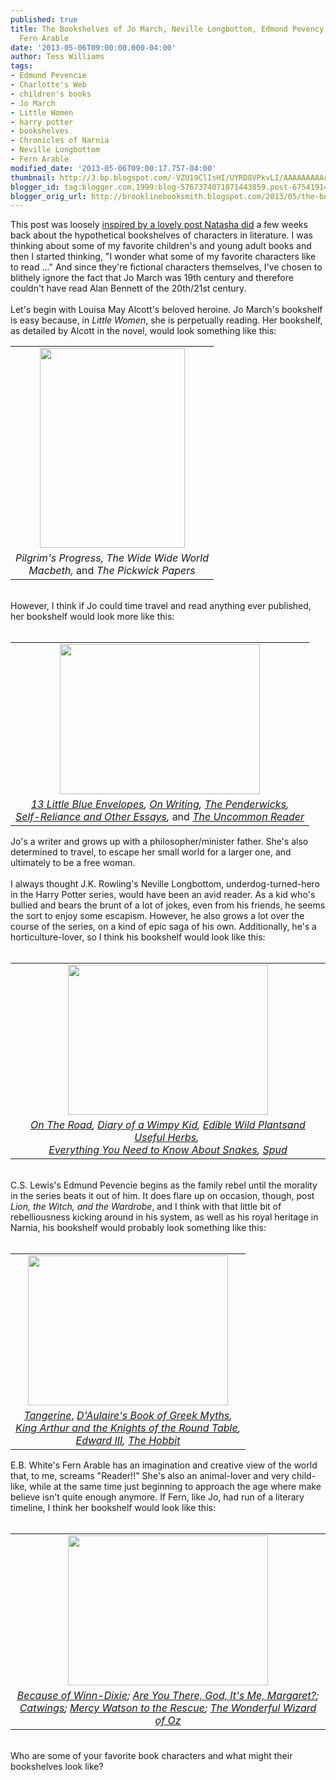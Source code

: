 ```yaml
---
published: true
title: The Bookshelves of Jo March, Neville Longbottom, Edmond Pevency, Claus and
  Fern Arable
date: '2013-05-06T09:00:00.000-04:00'
author: Tess Williams
tags:
- Edmund Pevencie
- Charlotte's Web
- children's books
- Jo March
- Little Women
- harry potter
- bookshelves
- Chronicles of Narnia
- Neville Longbottom
- Fern Arable
modified_date: '2013-05-06T09:00:17.757-04:00'
thumbnail: http://3.bp.blogspot.com/-VZU19ClIsHI/UYRD8VPkvLI/AAAAAAAAAcM/Tk9R79aSj9M/s72-c/Jo+March+1.JPG
blogger_id: tag:blogger.com,1999:blog-5767374071871443859.post-6754191483179495968
blogger_orig_url: http://brooklinebooksmith.blogspot.com/2013/05/the-bookshelves-of-jo-march-neville.html
---
```


This post was loosely <a href="http://brooklinebooksmith.blogspot.com/2013/03/bookshelves-of-characters.html">inspired by a lovely post Natasha did</a>&nbsp;a few weeks back about the hypothetical bookshelves of characters in literature. I was thinking about some of my favorite children's and young adult books and then I started thinking, "I wonder what some of my favorite characters like to read ..." And since they're fictional characters themselves, I've chosen to blithely ignore the fact that Jo March was 19th century and therefore couldn't have read Alan Bennett of the 20th/21st century.<br /><br />Let's begin with Louisa May Alcott's beloved heroine. Jo March's bookshelf is easy because, in <i>Little Women</i>,&nbsp;she is perpetually reading. Her bookshelf, as detailed by Alcott in the novel, would look something like this:<br /><div class="separator" style="clear: both; text-align: center;"></div><table align="center" cellpadding="0" cellspacing="0" class="tr-caption-container" style="margin-left: auto; margin-right: auto; text-align: center;"><tbody><tr><td style="text-align: center;"><a href="http://3.bp.blogspot.com/-VZU19ClIsHI/UYRD8VPkvLI/AAAAAAAAAcM/Tk9R79aSj9M/s1600/Jo+March+1.JPG" imageanchor="1" style="margin-left: auto; margin-right: auto;"><img border="0" height="320" src="http://3.bp.blogspot.com/-VZU19ClIsHI/UYRD8VPkvLI/AAAAAAAAAcM/Tk9R79aSj9M/s320/Jo+March+1.JPG" width="232" /></a></td></tr><tr><td class="tr-caption" style="text-align: center;"><i>Pilgrim's Progress, The Wide Wide World<br />Macbeth, </i>and <i>The Pickwick Papers</i></td></tr></tbody></table><div style="text-align: center;"><br /><div style="text-align: left;">However, I think if Jo could time travel and read anything ever published, her bookshelf would look more like this:</div></div><br /><table align="center" cellpadding="0" cellspacing="0" class="tr-caption-container" style="margin-left: auto; margin-right: auto; text-align: center;"><tbody><tr><td style="text-align: center;"><a href="http://3.bp.blogspot.com/-1v6SfAunjVs/UYREBarvpHI/AAAAAAAAAcU/87CzSHO5AI8/s1600/jo+march+2.JPG" imageanchor="1" style="margin-left: auto; margin-right: auto;"><img border="0" height="240" src="http://3.bp.blogspot.com/-1v6SfAunjVs/UYREBarvpHI/AAAAAAAAAcU/87CzSHO5AI8/s320/jo+march+2.JPG" width="320" /></a></td></tr><tr><td class="tr-caption" style="text-align: center;"><i><a href="http://www.brooklinebooksmith-shop.com/book/9780060541439">13 Little Blue Envelopes</a>, <a href="http://www.brooklinebooksmith-shop.com/book/9781439156810">On Writing</a>, <a href="http://www.brooklinebooksmith-shop.com/book/9780440420477">The Penderwicks</a>,<br /><a href="http://www.brooklinebooksmith-shop.com/book/9780486277905">Self-Reliance and Other Essays</a>, </i>and <i><a href="http://www.brooklinebooksmith-shop.com/book/9780312427641">The Uncommon Reader</a></i></td></tr></tbody></table>Jo's a writer and grows up with a philosopher/minister father. She's also determined to travel, to escape her small world for a larger one, and ultimately to be a free woman.<br /><br />I always thought J.K. Rowling's Neville Longbottom, underdog-turned-hero in the Harry Potter series, would have been an avid reader. As a kid who's bullied and bears the brunt of a lot of jokes, even from his friends, he seems the sort to enjoy some escapism. However, he also grows a lot over the course of the series, on a kind of epic saga of his own. Additionally, he's a horticulture-lover, so I think his bookshelf would look like this:<br /><br /><table align="center" cellpadding="0" cellspacing="0" class="tr-caption-container" style="margin-left: auto; margin-right: auto; text-align: center;"><tbody><tr><td style="text-align: center;"><a href="http://2.bp.blogspot.com/-zKVZIjuEvWQ/UYRGkKLdmYI/AAAAAAAAAck/ufLy45ls9yM/s1600/neville+2.JPG" imageanchor="1" style="margin-left: auto; margin-right: auto;"><img border="0" height="240" src="http://2.bp.blogspot.com/-zKVZIjuEvWQ/UYRGkKLdmYI/AAAAAAAAAck/ufLy45ls9yM/s320/neville+2.JPG" width="320" /></a></td></tr><tr><td class="tr-caption" style="text-align: center;"><i><a href="http://www.brooklinebooksmith-shop.com/book/9780143105466">On The Road</a>, <a href="http://www.brooklinebooksmith-shop.com/book/9780810993136">Diary of a Wimpy Kid</a>, <a href="http://www.brooklinebooksmith-shop.com/book/9780762784691">Edible Wild Plantsand Useful Herbs</a>,&nbsp;</i><br /><i><a href="http://www.brooklinebooksmith-shop.com/book/9781465402462">Everything You Need to Know About Snakes</a>,&nbsp;<a href="http://www.brooklinebooksmith-shop.com/book/9781595141873">Spud</a></i></td></tr></tbody></table><br />C.S. Lewis's Edmund Pevencie begins as the family rebel until the morality in the series beats it out of him. It does flare up on occasion, though, post <i>Lion, the Witch, and the Wardrobe</i>,&nbsp;and I think with that little bit of rebelliousness kicking around in his system, as well as his royal heritage in Narnia, his bookshelf would probably look something like this:<br /><br /><table align="center" cellpadding="0" cellspacing="0" class="tr-caption-container" style="margin-left: auto; margin-right: auto; text-align: center;"><tbody><tr><td style="text-align: center;"><a href="http://4.bp.blogspot.com/-L28qQwDnppE/UYRLPeIypHI/AAAAAAAAAc8/KgD_dTiAarg/s1600/Edmund.JPG" imageanchor="1" style="margin-left: auto; margin-right: auto;"><img border="0" height="240" src="http://4.bp.blogspot.com/-L28qQwDnppE/UYRLPeIypHI/AAAAAAAAAc8/KgD_dTiAarg/s320/Edmund.JPG" width="320" /></a></td></tr><tr><td class="tr-caption" style="text-align: center;"><i><a href="http://www.brooklinebooksmith-shop.com/book/9780152057800">Tangerine</a></i>, <i><a href="http://www.brooklinebooksmith-shop.com/book/9780440406945">D'Aulaire's Book of Greek Myths</a>, <br /><a href="http://www.brooklinebooksmith-shop.com/book/9780141321011">King Arthur and the Knights of the Round Table</a>,<br /><a href="http://www.brooklinebooksmith-shop.com/book/9780300194081">Edward III</a>, <a href="http://www.brooklinebooksmith-shop.com/book/9780345339683">The Hobbit</a></i></td></tr></tbody></table>E.B. White's Fern Arable has an imagination and creative view of the world that, to me, screams "Reader!!" She's also an animal-lover and very child-like, while at the same time just beginning to approach the age where make believe isn't quite enough anymore. If Fern, like Jo, had run of a literary timeline, I think her bookshelf would look like this:<br /><br /><table align="center" cellpadding="0" cellspacing="0" class="tr-caption-container" style="margin-left: auto; margin-right: auto; text-align: center;"><tbody><tr><td style="text-align: center;"><a href="http://3.bp.blogspot.com/-w2L7EsX--9A/UYRLL7rPZQI/AAAAAAAAAc0/g_5OKgxNTYc/s1600/Fern+Arable.JPG" imageanchor="1" style="margin-left: auto; margin-right: auto;"><img border="0" height="240" src="http://3.bp.blogspot.com/-w2L7EsX--9A/UYRLL7rPZQI/AAAAAAAAAc0/g_5OKgxNTYc/s320/Fern+Arable.JPG" width="320" /></a></td></tr><tr><td class="tr-caption" style="text-align: center;"><i><a href="http://www.brooklinebooksmith-shop.com/book/9780763644321">Because of Winn-Dixie</a>; <a href="http://www.brooklinebooksmith-shop.com/book/9780440404194">Are You There, God, It's Me, Margaret?</a>;<br /><a href="http://www.brooklinebooksmith-shop.com/book/9780439551892">Catwings</a>; <a href="http://www.brooklinebooksmith-shop.com/book/9780763645045">Mercy Watson to the Rescue</a>; <a href="http://www.brooklinebooksmith-shop.com/book/9781423171263">The Wonderful Wizard of Oz</a></i></td></tr></tbody></table><br />Who are some of your favorite book characters and what might their bookshelves look like?